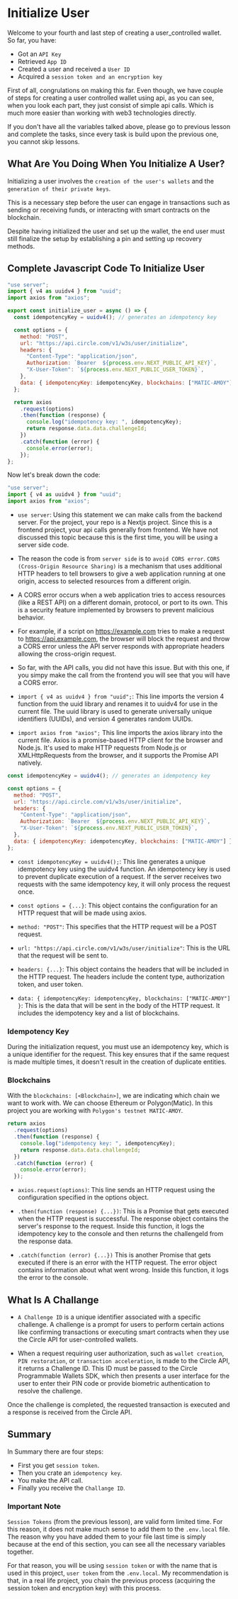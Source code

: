 # Initialize User

Welcome to your fourth and last step of creating a user_controlled wallet.
So far, you have:

- Got an `API Key`
- Retrieved `App ID`
- Created a user and received a `User ID`
- Acquired a `session token and an encryption key`

First of all, congrulations on making this far.
Even though, we have couple of steps for creating a user controlled wallet using api,
as you can see, when you look each part, they just consist of simple api calls.
Which is much more easier than working with web3 technologies directly.

If you don't have all the variables talked above, please go to previous lesson and complete the tasks, since every task is build upon the previous one, you cannot skip lessons.

## What Are You Doing When You Initialize A User?

Initializing a user involves the `creation of the user's wallets` and the `generation of their private keys`.

This is a necessary step before the user can engage in transactions such as sending or receiving funds, or interacting with smart contracts on the blockchain.

Despite having initialized the user and set up the wallet, the end user must still finalize the setup by establishing a pin and setting up recovery methods.

## Complete Javascript Code To Initialize User

```javascript
"use server";
import { v4 as uuidv4 } from "uuid";
import axios from "axios";

export const initialize_user = async () => {
  const idempotencyKey = uuidv4(); // generates an idempotency key

  const options = {
    method: "POST",
    url: "https://api.circle.com/v1/w3s/user/initialize",
    headers: {
      "Content-Type": "application/json",
      Authorization: `Bearer  ${process.env.NEXT_PUBLIC_API_KEY}`,
      "X-User-Token": `${process.env.NEXT_PUBLIC_USER_TOKEN}`,
    },
    data: { idempotencyKey: idempotencyKey, blockchains: ["MATIC-AMOY"] },
  };

  return axios
    .request(options)
    .then(function (response) {
      console.log("idempotency key: ", idempotencyKey);
      return response.data.data.challengeId;
    })
    .catch(function (error) {
      console.error(error);
    });
};
```

Now let's break down the code:

```javascript
"use server";
import { v4 as uuidv4 } from "uuid";
import axios from "axios";
```

- `use server`: Using this statement we can make calls from the backend server. For the project, your repo is a Nextjs project. Since this is a frontend project, your api calls generally from frontend. We have not discussed this topic because this is the first time, you will be using a server side code.

- The reason the code is from `server side` is to `avoid CORS error`.
  `CORS (Cross-Origin Resource Sharing)` is a mechanism that uses additional HTTP headers to tell browsers to give a web application running at one origin, access to selected resources from a different origin.

- A CORS error occurs when a web application tries to access resources (like a REST API) on a different domain, protocol, or port to its own. This is a security feature implemented by browsers to prevent malicious behavior.

- For example, if a script on https://example.com tries to make a request to https://api.example.com, the browser will block the request and throw a CORS error unless the API server responds with appropriate headers allowing the cross-origin request.

- So far, with the API calls, you did not have this issue. But with this one, if you simpy make the call from the frontend you will see that you will have a CORS error.

- `import { v4 as uuidv4 } from "uuid";`: This line imports the version 4 function from the uuid library and renames it to uuidv4 for use in the current file. The uuid library is used to generate universally unique identifiers (UUIDs), and version 4 generates random UUIDs.

- `import axios from "axios";` This line imports the axios library into the current file. Axios is a promise-based HTTP client for the browser and Node.js. It's used to make HTTP requests from Node.js or XMLHttpRequests from the browser, and it supports the Promise API natively.

```javascript
const idempotencyKey = uuidv4(); // generates an idempotency key

const options = {
  method: "POST",
  url: "https://api.circle.com/v1/w3s/user/initialize",
  headers: {
    "Content-Type": "application/json",
    Authorization: `Bearer  ${process.env.NEXT_PUBLIC_API_KEY}`,
    "X-User-Token": `${process.env.NEXT_PUBLIC_USER_TOKEN}`,
  },
  data: { idempotencyKey: idempotencyKey, blockchains: ["MATIC-AMOY"] },
};
```

- `const idempotencyKey = uuidv4();`: This line generates a unique idempotency key using the uuidv4 function. An idempotency key is used to prevent duplicate execution of a request. If the server receives two requests with the same idempotency key, it will only process the request once.

- `const options = {...}`: This object contains the configuration for an HTTP request that will be made using axios.

- `method: "POST"`: This specifies that the HTTP request will be a POST request.

- `url: "https://api.circle.com/v1/w3s/user/initialize"`: This is the URL that the request will be sent to.

- `headers: {...}`: This object contains the headers that will be included in the HTTP request. The headers include the content type, authorization token, and user token.

- `data: { idempotencyKey: idempotencyKey, blockchains: ["MATIC-AMOY"] }`: This is the data that will be sent in the body of the HTTP request. It includes the idempotency key and a list of blockchains.

### Idempotency Key

During the initialization request, you must use an idempotency key, which is a unique identifier for the request. This key ensures that if the same request is made multiple times, it doesn't result in the creation of duplicate entities.

### Blockchains

With the `blockchains: [<Blockchain>]`, we are indicating which chain we want to work with. We can choose Ethereum or Polygon(Matic). In this project you are working with `Polygon's testnet MATIC-AMOY`.

```javascript
return axios
  .request(options)
  .then(function (response) {
    console.log("idempotency key: ", idempotencyKey);
    return response.data.data.challengeId;
  })
  .catch(function (error) {
    console.error(error);
  });
```

- `axios.request(options)`: This line sends an HTTP request using the configuration specified in the options object.

- `.then(function (response) {...})`: This is a Promise that gets executed when the HTTP request is successful. The response object contains the server's response to the request. Inside this function, it logs the idempotency key to the console and then returns the challengeId from the response data.

- `.catch(function (error) {...})` This is another Promise that gets executed if there is an error with the HTTP request. The error object contains information about what went wrong. Inside this function, it logs the error to the console.

## What Is A Challange

- `A Challenge ID` is a unique identifier associated with a specific challenge. A challenge is a prompt for users to perform certain actions like confirming transactions or executing smart contracts when they use the Circle API for user-controlled wallets.

- When a request requiring user authorization, such as `wallet creation`, `PIN restoration`, or `transaction acceleration`, is made to the Circle API, it returns a Challenge ID. This ID must be passed to the Circle Programmable Wallets SDK, which then presents a user interface for the user to enter their PIN code or provide biometric authentication to resolve the challenge.

Once the challenge is completed, the requested transaction is executed and a response is received from the Circle API.

## Summary

In Summary there are four steps:

- First you get `session token`.
- Then you crate an `idempotency key`.
- You make the API call.
- Finally you receive the `Challange ID`.

### Important Note

`Session Tokens` (from the previous lesson), are valid form limited time.
For this reason, it does not make much sense to add them to the `.env.local` file.
The reason why you have added them to your file last time is simply because at the end of this section, you can see all the necessary variables together.

For that reason, you will be using `session token` or with the name that is used in this project, `user token` from the `.env.local`. My recommendation is that, in a real life project, you chain the previous process (acquiring the session token and encryption key) with this process.
